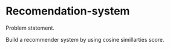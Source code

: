 # Recomendation-system

Problem statement.

Build a recommender system by using cosine simillarties score.
